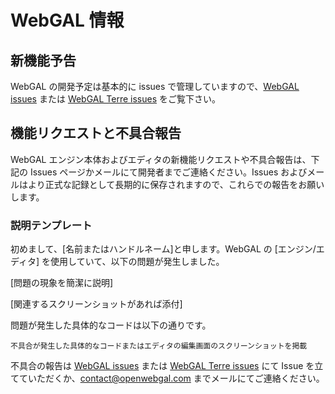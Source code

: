 # WebGAL 情報

## 新機能予告

WebGAL の開発予定は基本的に issues で管理していますので、[WebGAL issues](https://github.com/MakinoharaShoko/WebGAL/issues) または [WebGAL Terre issues](https://github.com/MakinoharaShoko/WebGAL_Terre/issues) をご覧下さい。

## 機能リクエストと不具合報告

WebGAL エンジン本体およびエディタの新機能リクエストや不具合報告は、下記の Issues ページかメールにて開発者までご連絡ください。Issues およびメールはより正式な記録として長期的に保存されますので、これらでの報告をお願いします。

### 説明テンプレート

初めまして、[名前またはハンドルネーム]と申します。WebGAL の [エンジン/エディタ] を使用していて、以下の問題が発生しました。

[問題の現象を簡潔に説明]

[関連するスクリーンショットがあれば添付]

問題が発生した具体的なコードは以下の通りです。

```
不具合が発生した具体的なコードまたはエディタの編集画面のスクリーンショットを掲載
```

不具合の報告は [WebGAL issues](https://github.com/MakinoharaShoko/WebGAL/issues) または [WebGAL Terre issues](https://github.com/MakinoharaShoko/WebGAL_Terre/issues) にて Issue を立てていただくか、contact@openwebgal.com までメールにてご連絡ください。